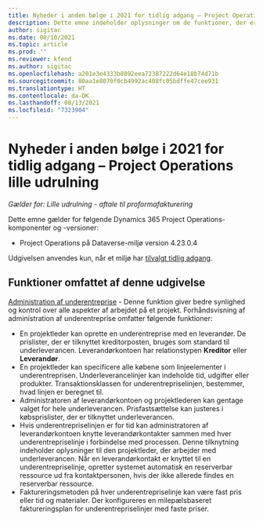 ```yaml
---
title: Nyheder i anden bølge i 2021 for tidlig adgang – Project Operations lille udrulning
description: Dette emne indeholder oplysninger om de funktioner, der er tilgængelige i anden bølge i 2021 af udgivelsen af tidlig adgang til Project Operations lille udrulning.
author: sigitac
ms.date: 08/10/2021
ms.topic: article
ms.prod: ''
ms.reviewer: kfend
ms.author: sigitac
ms.openlocfilehash: a201e3e4333b8892eea72387222d64e18b74d71b
ms.sourcegitcommit: 80aa1e8070f0cb4992ac408fc05bdffe47cee931
ms.translationtype: HT
ms.contentlocale: da-DK
ms.lasthandoff: 08/13/2021
ms.locfileid: "7323904"
---
```

# <a name="whats-new-2021-wave-2-early-access---project-operations-lite-deployment"></a>Nyheder i anden bølge i 2021 for tidlig adgang – Project Operations lille udrulning

_Gælder for: Lille udrulning - aftale til proformafakturering_

Dette emne gælder for følgende Dynamics 365 Project Operations-komponenter og -versioner:

  - Project Operations på Dataverse-miljø version 4.23.0.4

Udgivelsen anvendes kun, når et miljø har [tilvalgt tidlig adgang](/power-platform/admin/opt-in-early-access-updates#how-to-enable-early-access-updates).

## <a name="features-included-in-this-release"></a>Funktioner omfattet af denne udgivelse

[Administration af underentreprise](../subcontracting/subcontracting_EA_scope.md) - Denne funktion giver bedre synlighed og kontrol over alle aspekter af arbejdet på et projekt. Forhåndsvisning af administration af underentreprise omfatter følgende funktioner:

  - En projektleder kan oprette en underentreprise med en leverandør. De prislister, der er tilknyttet kreditorposten, bruges som standard til underleverancen. Leverandørkontoen har relationstypen **Kreditor** eller **Leverandør**.
  - En projektleder kan specificere alle købene som linjeelementer i underentreprisen. Underleverancelinjer kan indeholde tid, udgifter eller produkter. Transaktionsklassen for underentrepriselinjen, bestemmer, hvad linjen er beregnet til.
  - Administratoren af leverandørkontoen og projektlederen kan gentage valget for hele underleverancen. Prisfastsættelse kan justeres i købsprislister, der er tilknyttet underleverancen.
  - Hvis underentrepriselinjen er for tid kan administratoren af leverandørkontoen knytte leverandørkontakter sammen med hver underentrepriselinje i forbindelse med processen. Denne tilknytning indeholder oplysninger til den projektleder, der arbejder med underleverancen. Når en leverandørkontakt er knyttet til en underentrepriselinje, opretter systemet automatisk en reserverbar ressource ud fra kontaktpersonen, hvis der ikke allerede findes en reserverbar ressource.
  - Faktureringsmetoden på hver underentrepriselinje kan være fast pris eller tid og materialer. Der konfigureres en milepælsbaseret faktureringsplan for underentrepriselinjer med faste priser.
